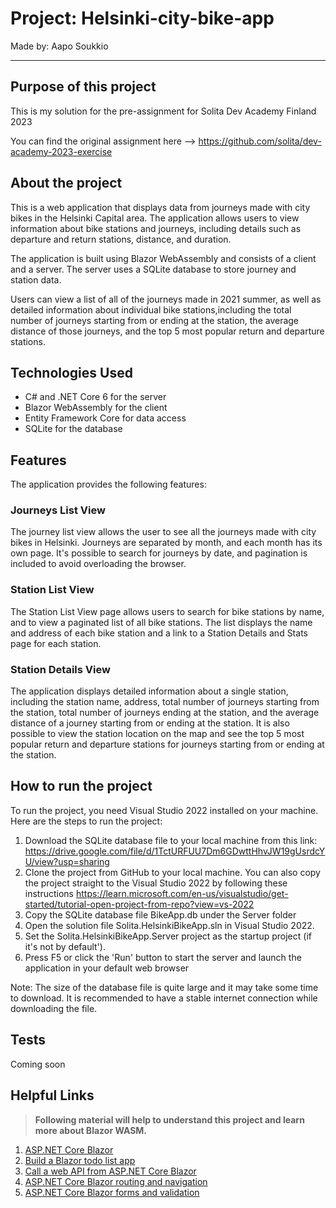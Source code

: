 # Project: Helsinki-city-bike-app

Made by: Aapo Soukkio

***

## Purpose of this project

This is my solution for the pre-assignment for Solita Dev Academy Finland 2023

You can find the original assignment here --> https://github.com/solita/dev-academy-2023-exercise


## About the project 

This is a web application that displays data from journeys made with city bikes in the Helsinki Capital area.
The application allows users to view information about bike stations and journeys, including details such as departure
and return stations, distance, and duration.

The application is built using Blazor WebAssembly and consists of a client and a server. The server uses
a SQLite database to store journey and station data.

Users can view a list of all of the journeys made in 2021 summer, as well as detailed information about individual bike
stations,including the total number of journeys starting from or ending at the station, the average distance of
those journeys, and the top 5 most popular return and departure stations.


## Technologies Used

- C# and .NET Core 6 for the server
- Blazor WebAssembly for the client
- Entity Framework Core for data access
- SQLite for the database

## Features

The application provides the following features:

### Journeys List View

The journey list view allows the user to see all the journeys made with city bikes in Helsinki. Journeys are separated
by month, and each month has its own page. It's possible to search for journeys by date, and pagination is included to
avoid overloading the browser.

### Station List View

The Station List View page allows users to search for bike stations by name, and to view a paginated list of all bike
stations. The list displays the name and address of each bike station and a link to a Station Details and Stats page
for each station.

### Station Details View

The application displays detailed information about a single station, including the station name, address, total number
of journeys starting from the station, total number of journeys ending at the station, and the average distance of a journey
starting from or ending at the station. It is also possible to view the station location on the map and see the top 5 most
popular return and departure stations for journeys starting from or ending at the station. 

## How to run the project

To run the project, you need Visual Studio 2022 installed on your machine. Here are the steps to run the project:

1. Download the SQLite database file to your local machine from this link: https://drive.google.com/file/d/1TctURFUU7Dm6GDwttHhvJW19gUsrdcYU/view?usp=sharing
2. Clone the project from GitHub to your local machine. You can also copy the project straight to the Visual Studio 2022
by following these instructions https://learn.microsoft.com/en-us/visualstudio/get-started/tutorial-open-project-from-repo?view=vs-2022
3. Copy the SQLite database file BikeApp.db under the Server folder
4. Open the solution file Solita.HelsinkiBikeApp.sln in Visual Studio 2022.
5. Set the Solita.HelsinkiBikeApp.Server project as the startup project (if it's not by default').
6. Press F5 or click the 'Run' button to start the server and launch the application in your default web browser

Note: The size of the database file is quite large and it may take some time to download. It is recommended to have a stable 
internet connection while downloading the file.


## Tests

Coming soon


## Helpful Links

> **Following material will help to understand this project and learn more about Blazor WASM.**


1. [ASP.NET Core Blazor](https://docs.microsoft.com/en-us/aspnet/core/blazor/?view=aspnetcore-6.0)
2. [Build a Blazor todo list app](https://docs.microsoft.com/en-us/aspnet/core/blazor/tutorials/build-a-blazor-app?view=aspnetcore-6.0&pivots=webassembly)
3. [Call a web API from ASP.NET Core Blazor](https://docs.microsoft.com/en-us/aspnet/core/blazor/call-web-api?view=aspnetcore-6.0&pivots=webassembly)
4. [ASP.NET Core Blazor routing and navigation](https://docs.microsoft.com/en-us/aspnet/core/blazor/fundamentals/routing?view=aspnetcore-6.0)
5. [ASP.NET Core Blazor forms and validation](https://docs.microsoft.com/en-us/aspnet/core/blazor/forms-validation?view=aspnetcore-6.0)